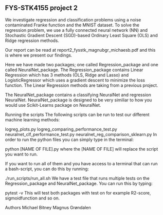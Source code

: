 
## FYS-STK4155 project 2 
We investigate regression and classification problems using a noise contaminated Franke function and the MNIST dataset. To solve the regression problem, we use a fully connected neural network (NN) and Stochastic Gradient Descent (SGD)-based Ordinary Least Square (OLS) and Ridge regression methods.

Our report can be read at report2_fysstk_magnubgr_michaesb.pdf and this is where we present our findings.

Here we have made two packages; one called Regression_package and one called NeuralNet_package. The Regression_package contains Linear Regression which has 3 methods (OLS, Ridge and Lasso) and LogisticRegressor which uses a gradient descent to minimize the loss function. The Linear Regression methods are taking from a previous project.

The NeuralNet_package contains a classifying NeuralNet and regression NeuralNet. NeuralNet_package is designed to be very similiar to how you would use Scikit-Learns package on NeuralNet.

Running the scripts
The following scripts can be run to test our different machine learning methods:

logreg_plots.py
logreg_comparing_performance_test.py
neuralnet_clf_performance_test.py
neuralnet_reg_comparison_sklearn.py
In order to run the python files you can simply type in the terminal:

python [NAME OF FILE].py
where the [NAME OF FILE] will replace the script you want to run.

If you want to run all of them and you have access to a terminal that can run a bash-script, you can do this by running:

./run_scripts/run_all.sh
We have a test file that runs multiple tests on the Regression_package and NeuralNet_package. You can run this by typing:

pytest -v
This will test both packages with test on for example R2-score, sigmoidfunction and so on.

Authors
Michael Bitney
Magnus Grøndalen
